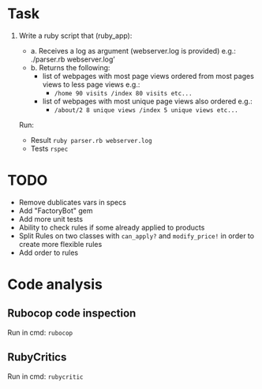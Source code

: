 # Task
1. Write a ruby script that (ruby_app):    
    * a. Receives a log as argument (webserver.log is provided) e.g.: ./parser.rb webserver.log’
    * b. Returns the following:
        * list of webpages with most page views ordered from most pages views to less page views e.g.:
            * `/home 90 visits /index 80 visits etc...` 
        * list of webpages with most unique page views also ordered e.g.:
            * `/about/2 8 unique views /index 5 unique views etc...`

    Run:
     * Result `ruby parser.rb webserver.log`
     * Tests `rspec`
     
 
# TODO
* Remove dublicates vars in specs
* Add "FactoryBot" gem
* Add more unit tests
* Ability to check rules if some already applied to products
* Split Rules on two classes with `can_apply?` and `modify_price!` in order to create more flexible rules
* Add order to rules


# Code analysis
## Rubocop code inspection

Run in cmd: `rubocop`

## RubyCritics
Run in cmd: `rubycritic`
        
 
